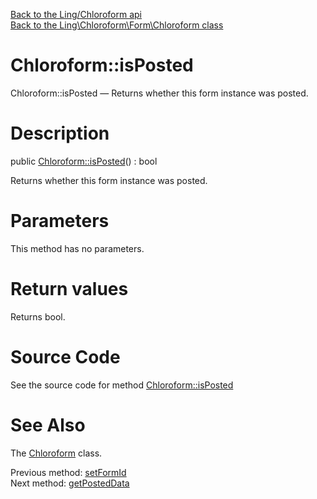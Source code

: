 [Back to the Ling/Chloroform api](https://github.com/lingtalfi/Chloroform/blob/master/doc/api/Ling/Chloroform.md)<br>
[Back to the Ling\Chloroform\Form\Chloroform class](https://github.com/lingtalfi/Chloroform/blob/master/doc/api/Ling/Chloroform/Form/Chloroform.md)


Chloroform::isPosted
================



Chloroform::isPosted — Returns whether this form instance was posted.




Description
================


public [Chloroform::isPosted](https://github.com/lingtalfi/Chloroform/blob/master/doc/api/Ling/Chloroform/Form/Chloroform/isPosted.md)() : bool




Returns whether this form instance was posted.




Parameters
================

This method has no parameters.


Return values
================

Returns bool.








Source Code
===========
See the source code for method [Chloroform::isPosted](https://github.com/lingtalfi/Chloroform/blob/master/Form/Chloroform.php#L83-L87)


See Also
================

The [Chloroform](https://github.com/lingtalfi/Chloroform/blob/master/doc/api/Ling/Chloroform/Form/Chloroform.md) class.

Previous method: [setFormId](https://github.com/lingtalfi/Chloroform/blob/master/doc/api/Ling/Chloroform/Form/Chloroform/setFormId.md)<br>Next method: [getPostedData](https://github.com/lingtalfi/Chloroform/blob/master/doc/api/Ling/Chloroform/Form/Chloroform/getPostedData.md)<br>

